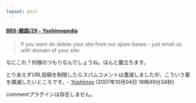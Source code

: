 ```yaml
---
layout: post
---
```

<h4><a href="http://yoshimov.com/?page=BBS%2D%BB%A8%C3%CC%2F29">BBS-雑談/29 - Yoshimopedia</a></h4>
<blockquote><p>If you want do delete your site from our spam bases - just email us with domain of your site:</p>
</blockquote>
<p>なにこれ？何様のつもりなんでしょうね。ほんと腹立ちます。</p>
<p>とりあえずURL投稿を制限したらスパムコメントは激減しましたが、こういう輩を撲滅したいところです。- <a href="/?page=Yoshimov" class="wikipage">Yoshimov</a> (2007年10月04日 18時49分34秒)</p>
<p><span class="error">commentプラグインは存在しません。</span> </p>

